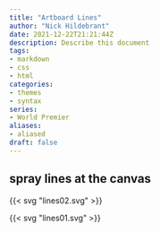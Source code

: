 ```yaml
---
title: "Artboard Lines"
author: "Nick Hildebrant"
date: 2021-12-22T21:21:44Z
description: Describe this document
tags:
- markdown
- css
- html
categories:
- themes
- syntax
series:
- World Premier
aliases:
- aliased
draft: false
---
```


## spray lines at the canvas

{{< svg "lines02.svg" >}}

<!-- [![alt lines01](/rktpi/svg/lines02.svg)](/rktpi/svg/lines02.svg) -->

{{< svg "lines01.svg" >}}



